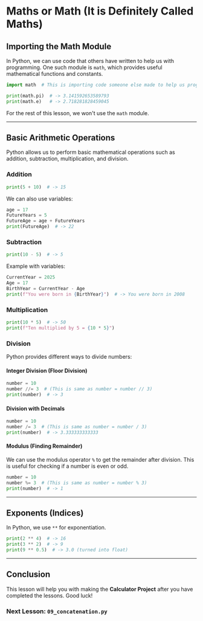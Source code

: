# Maths or Math (It is Definitely Called Maths)

## Importing the Math Module

In Python, we can use code that others have written to help us with programming. One such module is `math`, which provides useful mathematical functions and constants.

```python
import math  # This is importing code someone else made to help us program

print(math.pi)  # -> 3.141592653589793
print(math.e)   # -> 2.718281828459045
```

For the rest of this lesson, we won't use the `math` module.

---

## Basic Arithmetic Operations

Python allows us to perform basic mathematical operations such as addition, subtraction, multiplication, and division.

### Addition

```python
print(5 + 10)  # -> 15
```

We can also use variables:

```python
age = 17
FutureYears = 5
FutureAge = age + FutureYears
print(FutureAge)  # -> 22
```

### Subtraction

```python
print(10 - 5)  # -> 5
```

Example with variables:

```python
CurrentYear = 2025
Age = 17
BirthYear = CurrentYear - Age
print(f"You were born in {BirthYear}")  # -> You were born in 2008
```

### Multiplication

```python
print(10 * 5)  # -> 50
print(f"Ten multiplied by 5 = {10 * 5}")
```

### Division

Python provides different ways to divide numbers:

#### Integer Division (Floor Division)

```python
number = 10
number //= 3  # (This is same as number = number // 3)
print(number)  # -> 3
```

#### Division with Decimals

```python
number = 10
number /= 3  # (This is same as number = number / 3)
print(number)  # -> 3.333333333333
```

#### Modulus (Finding Remainder)

We can use the modulus operator `%` to get the remainder after division. This is useful for checking if a number is even or odd.

```python
number = 10
number %= 3  # (This is same as number = number % 3)
print(number)  # -> 1
```

---

## Exponents (Indices)

In Python, we use `**` for exponentiation.

```python
print(2 ** 4)  # -> 16
print(3 ** 2)  # -> 9
print(9 ** 0.5)  # -> 3.0 (turned into float)
```

---

## Conclusion

This lesson will help you with making the **Calculator Project** after you have completed the lessons. Good luck!

### Next Lesson: `09_concatenation.py`
